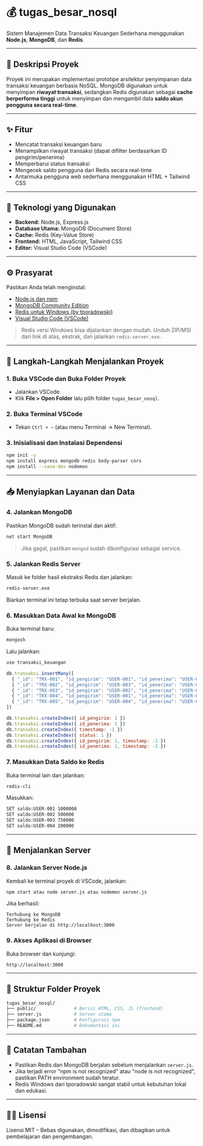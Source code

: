 # 💰 tugas_besar_nosql

Sistem Manajemen Data Transaksi Keuangan Sederhana menggunakan **Node.js**, **MongoDB**, dan **Redis**.

---

## 📄 Deskripsi Proyek

Proyek ini merupakan implementasi prototipe arsitektur penyimpanan data transaksi keuangan berbasis NoSQL. MongoDB digunakan untuk menyimpan **riwayat transaksi**, sedangkan Redis digunakan sebagai **cache berperforma tinggi** untuk menyimpan dan mengambil data **saldo akun pengguna secara real-time**.

---

## ✨ Fitur

- Mencatat transaksi keuangan baru
- Menampilkan riwayat transaksi (dapat difilter berdasarkan ID pengirim/penerima)
- Memperbarui status transaksi
- Mengecek saldo pengguna dari Redis secara real-time
- Antarmuka pengguna web sederhana menggunakan HTML + Tailwind CSS

---

## 🔧 Teknologi yang Digunakan

- **Backend:** Node.js, Express.js  
- **Database Utama:** MongoDB (Document Store)  
- **Cache:** Redis (Key-Value Store)  
- **Frontend:** HTML, JavaScript, Tailwind CSS  
- **Editor:** Visual Studio Code (VSCode)

---

## ⚙️ Prasyarat

Pastikan Anda telah menginstal:

- [Node.js dan npm](https://nodejs.org/en/download/)
- [MongoDB Community Edition](https://www.mongodb.com/try/download/community)
- [Redis untuk Windows (by tporadowski)](https://github.com/tporadowski/redis/releases)
- [Visual Studio Code (VSCode)](https://code.visualstudio.com/)

> Redis versi Windows bisa dijalankan dengan mudah. Unduh ZIP/MSI dari link di atas, ekstrak, dan jalankan `redis-server.exe`.

---

## 🧰 Langkah-Langkah Menjalankan Proyek

### 1. **Buka VSCode dan Buka Folder Proyek**
- Jalankan VSCode.
- Klik **File > Open Folder** lalu pilih folder `tugas_besar_nosql`.

### 2. **Buka Terminal VSCode**
- Tekan `Ctrl + ~` (atau menu Terminal → New Terminal).

### 3. **Inisialisasi dan Instalasi Dependensi**
```bash
npm init -y
npm install express mongodb redis body-parser cors
npm install --save-dev nodemon
````

---

## 📥 Menyiapkan Layanan dan Data

### 4. **Jalankan MongoDB**

Pastikan MongoDB sudah terinstal dan aktif:

```bash
net start MongoDB
```

> Jika gagal, pastikan `mongod` sudah dikonfigurasi sebagai service.

### 5. **Jalankan Redis Server**

Masuk ke folder hasil ekstraksi Redis dan jalankan:

```bash
redis-server.exe
```

Biarkan terminal ini tetap terbuka saat server berjalan.

### 6. **Masukkan Data Awal ke MongoDB**

Buka terminal baru:

```bash
mongosh
```

Lalu jalankan:

```javascript
use transaksi_keuangan

db.transaksi.insertMany([
  { "_id": "TRX-001", "id_pengirim": "USER-001", "id_penerima": "USER-002", "jumlah": 150000.00, "mata_uang": "IDR", "timestamp": new ISODate("2025-07-09T10:30:00Z"), "status": "berhasil", "deskripsi": "Pembayaran belanja online" },
  { "_id": "TRX-002", "id_pengirim": "USER-003", "id_penerima": "USER-001", "jumlah": 50000.00, "mata_uang": "IDR", "timestamp": new ISODate("2025-07-09T11:00:00Z"), "status": "pending", "deskripsi": "Top up saldo" },
  { "_id": "TRX-003", "id_pengirim": "USER-002", "id_penerima": "USER-004", "jumlah": 25.50, "mata_uang": "USD", "timestamp": new ISODate("2025-07-09T12:15:00Z"), "status": "berhasil", "deskripsi": "Pembayaran layanan cloud" },
  { "_id": "TRX-004", "id_pengirim": "USER-001", "id_penerima": "USER-003", "jumlah": 75000.00, "mata_uang": "IDR", "timestamp": new ISODate("2025-07-09T13:00:00Z"), "status": "gagal", "deskripsi": "Transfer ke teman" },
  { "_id": "TRX-005", "id_pengirim": "USER-004", "id_penerima": "USER-001", "jumlah": 100.00, "mata_uang": "USD", "timestamp": new ISODate("2025-07-09T14:00:00Z"), "status": "berhasil", "deskripsi": "Pembayaran tagihan" }
])

db.transaksi.createIndex({ id_pengirim: 1 })
db.transaksi.createIndex({ id_penerima: 1 })
db.transaksi.createIndex({ timestamp: -1 })
db.transaksi.createIndex({ status: 1 })
db.transaksi.createIndex({ id_pengirim: 1, timestamp: -1 })
db.transaksi.createIndex({ id_penerima: 1, timestamp: -1 })
```

### 7. **Masukkan Data Saldo ke Redis**

Buka terminal lain dan jalankan:

```bash
redis-cli
```
Masukkan:
```bash
SET saldo:USER-001 1000000
SET saldo:USER-002 500000
SET saldo:USER-003 750000
SET saldo:USER-004 200000
```

---

## 🚀 Menjalankan Server

### 8. **Jalankan Server Node.js**
Kembali ke terminal proyek di VSCode, jalankan:

```bash
npm start atau node server.js atau nodemon server.js
```
Jika berhasil:
```
Terhubung ke MongoDB
Terhubung ke Redis
Server berjalan di http://localhost:3000
```

### 9. **Akses Aplikasi di Browser**

Buka browser dan kunjungi:
```
http://localhost:3000
```
---

## 📁 Struktur Folder Proyek

```bash
tugas_besar_nosql/
├── public/              # Berisi HTML, CSS, JS (frontend)
├── server.js            # Server utama
├── package.json         # Konfigurasi npm
├── README.md            # Dokumentasi ini
```

---

## 📌 Catatan Tambahan

* Pastikan Redis dan MongoDB berjalan sebelum menjalankan `server.js`.
* Jika terjadi error "npm is not recognized" atau "node is not recognized", pastikan PATH environment sudah teratur.
* Redis Windows dari tporadowski sangat stabil untuk kebutuhan lokal dan edukasi.

---

## 👨‍💻 Lisensi

Lisensi MIT – Bebas digunakan, dimodifikasi, dan dibagikan untuk pembelajaran dan pengembangan.